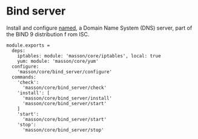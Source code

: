 
# Bind server

Install and configure [named](http://linux.die.net/man/8/named), a 
Domain Name System (DNS) server, part of the BIND 9 distribution f
rom ISC.

    module.exports =
      deps:
        iptables: module: 'masson/core/iptables', local: true
        yum: module: 'masson/core/yum'
      configure:
        'masson/core/bind_server/configure'
      commands:
        'check':
          'masson/core/bind_server/check'
        'install': [
          'masson/core/bind_server/install'
          'masson/core/bind_server/start'
        ]
        'start':
          'masson/core/bind_server/start'
        'stop':
          'masson/core/bind_server/stop'
